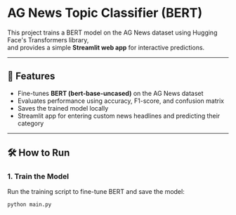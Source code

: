 # AG News Topic Classifier (BERT)

This project trains a BERT model on the AG News dataset using Hugging Face's Transformers library,  
and provides a simple **Streamlit web app** for interactive predictions.

---

## 🚀 Features
- Fine-tunes **BERT (bert-base-uncased)** on the AG News dataset
- Evaluates performance using accuracy, F1-score, and confusion matrix
- Saves the trained model locally
- Streamlit app for entering custom news headlines and predicting their category

---

## 🛠️ How to Run

### 1. Train the Model
Run the training script to fine-tune BERT and save the model:

```bash
python main.py
